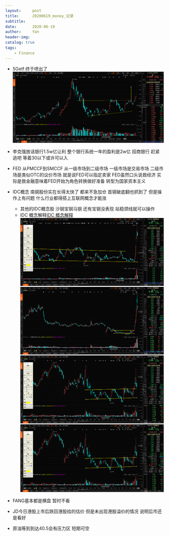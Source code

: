 ```yaml
---
layout:     post
title:      20200619_money_记录
subtitle:   
date:       2020-06-19
author:     Yan
header-img: 
catalog: true
tags:
    - Finance
---
```


* 5Getf 终于喷出了
![](/img/cb15ff5f.png)

* 李克强放话银行1.5w亿让利 整个银行系统一年的盈利是2w亿 招商银行 赶紧逃吧 等着30以下或许可以入

* FED 从PMCCF到SMCCF 从一级市场到二级市场 一级市场是交易市场 二级市场是类似OTC的议价市场 就是说FED可以指定卖家
FED虽然口头说救经济 实际是救金融意味着FED开始为角色转换做好准备 转型为国家资本主义

* IDC概念 南钢股份实在长得太快了 都来不急加仓 首钢破底翻也抓到了 但是操作上有问题 什么行业都得搭上互联网概念才能涨

   * 其他的IDC概念股 沙钢宝钢马钢 还有宝钢没表现 站稳颈线就可以操作
   * IDC 概念解释[IDC 概念解释](../img/ad897e59.png)
![](/img/50a524bd.png)
![](/img/a42800dc.png)
![](/img/9e0680e5.png)
![](/img/7a3a9e2e.png)


* FANG基本都是横盘 暂时不看

* JD今日港股上市后跌回港股给的估价 但是未出现港股溢价的情况 说明后市还是看好

* 原油等到到达40.5会有压力区 短期可空